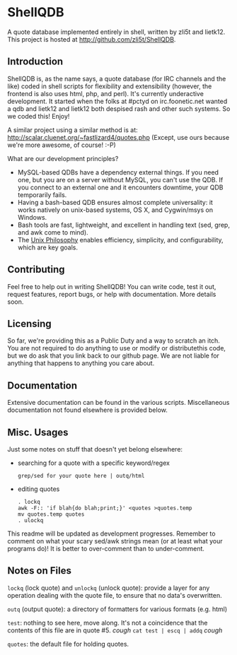 ShellQDB
================================================================================

A quote database implemented entirely in shell, written by zli5t and lietk12.
This project is hosted at http://github.com/zli5t/ShellQDB.


Introduction
--------------------------------------------------------------------------------

ShellQDB is, as the name says, a quote database (for IRC channels and the like)
coded in shell scripts for flexibility and extensibility (however, the frontend
is also uses html, php, and perl). It's currently underactive development. It
started when the folks at #pctyd on irc.foonetic.net wanted a qdb and lietk12
and lietk12 both despised rash and other such systems. So we coded this! Enjoy!

A similar project using a similar method is at:
http://scalar.cluenet.org/~fastlizard4/quotes.php
(Except, use ours because we're more awesome, of course! :-P)

What are our development principles?

-   MySQL-based QDBs have a dependency external things.  If you need one, but
    you are on a server without MySQL, you can't use the QDB.  If you connect to
    an external one and it encounters downtime, your QDB temporarily fails.
-   Having a bash-based QDB ensures almost complete universality: it works
    natively on unix-based systems, OS X, and Cygwin/msys on Windows.
-   Bash tools are fast, lightweight, and excellent in handling text (sed, grep,
    and awk come to mind).
-   The [Unix Philosophy](http://www.faqs.org/docs/artu/ch01s06.html) enables
    efficiency, simplicity, and configurability, which are key goals.


Contributing
--------------------------------------------------------------------------------

Feel free to help out in writing ShellQDB!  You can write code, test it out,
request features, report bugs, or help with documentation.  More details soon.


Licensing
--------------------------------------------------------------------------------

So far, we're providing this as a Public Duty and a way to scratch an itch.  You
are not required to do anything to use or modify or distributethis code, but we
do ask that you link back to our github page.  We are not liable for anything
that happens to anything you care about.


Documentation
--------------------------------------------------------------------------------

Extensive documentation can be found in the various scripts.  Miscellaneous
documentation not found elsewhere is provided below.


Misc. Usages
--------------------------------------------------------------------------------

Just some notes on stuff that doesn't yet belong elsewhere:

-   searching for a quote with a specific keyword/regex
    
        grep/sed for your quote here | outq/html
    
-   editing quotes
    
        . lockq
        awk -F:: 'if blah{do blah;print;}' <quotes >quotes.temp
        mv quotes.temp quotes
        . ulockq

This readme will be updated as development progresses. Remember to comment on
what your scary sed/awk strings mean (or at least what your programs do)!  It is
better to over-comment than to under-comment.


Notes on Files
--------------------------------------------------------------------------------

`lockq` (lock quote) and `unlockq` (unlock quote): provide a layer for any
operation dealing with the quote file, to ensure that no data's overwritten.

`outq` (output quote): a directory of formatters for various formats (e.g. html)

`test`: nothing to see here, move along.  It's not a coincidence that the
contents of this file are in quote #5.  *cough* `cat test | escq | addq` *cough*

`quotes`: the default file for holding quotes.
